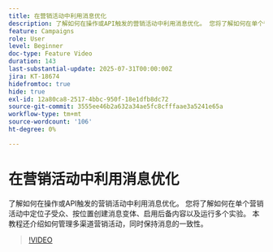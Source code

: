 ```yaml
---
title: 在营销活动中利用消息优化
description: 了解如何在操作或API触发的营销活动中利用消息优化。 您将了解如何在单个营销活动中定位子受众、按位置创建消息变体、启用后备内容以及运行多个实验。 本教程还介绍如何管理多渠道营销活动，同时保持消息的一致性。
feature: Campaigns
role: User
level: Beginner
doc-type: Feature Video
duration: 143
last-substantial-update: 2025-07-31T00:00:00Z
jira: KT-18674
hidefromtoc: true
hide: true
exl-id: 12a80ca8-2517-4bbc-950f-18e1dfb8dc72
source-git-commit: 3555ee46b2a632a34ae5fc8cfffaae3a5241e65a
workflow-type: tm+mt
source-wordcount: '106'
ht-degree: 0%

---
```


# 在营销活动中利用消息优化

了解如何在操作或API触发的营销活动中利用消息优化。 您将了解如何在单个营销活动中定位子受众、按位置创建消息变体、启用后备内容以及运行多个实验。 本教程还介绍如何管理多渠道营销活动，同时保持消息的一致性。

>[!VIDEO](https://video.tv.adobe.com/v/3470368/?learn=on&enablevpops)
